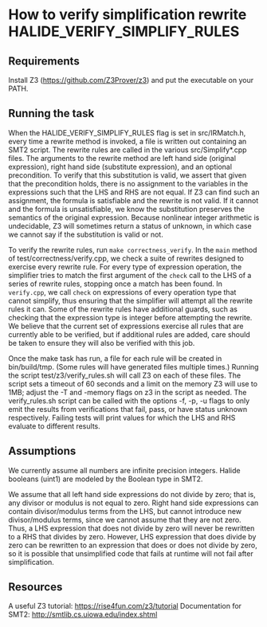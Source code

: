 # How to verify simplification rewrite HALIDE_VERIFY_SIMPLIFY_RULES

## Requirements

Install Z3 (https://github.com/Z3Prover/z3) and put the executable on your PATH.

## Running the task

When the HALIDE_VERIFY_SIMPLIFY_RULES flag is set in src/IRMatch.h, every time a rewrite method is invoked, a file is written out containing an SMT2 script. The rewrite rules are called in the various src/Simplify*.cpp files. The arguments to the rewrite method are left hand side (original expression), right hand side (substitute expression), and an optional precondition. To verify that this substitution is valid, we assert that given that the precondition holds, there is no assignment to the variables in the expressions such that the LHS and RHS are not equal. If Z3 can find such an assignment, the formula is satisfiable and the rewrite is not valid. If it cannot and the formula is unsatisfiable, we know the substitution preserves the semantics of the original expression. Because nonlinear integer arithmetic is undecidable, Z3 will sometimes return a status of unknown, in which case we cannot say if the substitution is valid or not.

To verify the rewrite rules, run `make correctness_verify`. In the `main` method of test/correctness/verify.cpp, we check a suite of rewrites designed to exercise every rewrite rule. For every type of expression operation, the simplifier tries to match the first argument of the `check` call to the LHS of a series of rewrite rules, stopping once a match has been found. In `verify.cpp`, we call `check` on expressions of every operation type that cannot simplify, thus ensuring that the simplifier will attempt all the rewrite rules it can. Some of the rewrite rules have additional guards, such as checking that the expression type is integer before attempting the rewrite. We believe that the current set of expressions exercise all rules that are currently able to be verified, but if additional rules are added, care should be taken to ensure they will also be verified with this job.

Once the make task has run, a file for each rule will be created in bin/build/tmp. (Some rules will have generated files multiple times.) Running the script test/z3/verify_rules.sh will call Z3 on each of these files. The script sets a timeout of 60 seconds and a limit on the memory Z3 will use to 1MB; adjust the -T and -memory flags on z3 in the script as needed. The verify_rules.sh script can be called with the options -f, -p, -u flags to only emit the results from verifications that fail, pass, or have status unknown respectively. Failing tests will print values for which the LHS and RHS evaluate to different results.

## Assumptions

We currently assume all numbers are infinite precision integers. Halide booleans (uint1) are modeled by the Boolean type in SMT2.

We assume that all left hand side expressions do not divide by zero; that is, any divisor or modulus is not equal to zero. Right hand side expressions can contain divisor/modulus terms from the LHS, but cannot introduce new divisor/modulus terms, since we cannot assume that they are not zero. Thus, a LHS expression that does not divide by zero will never be rewritten to a RHS that divides by zero. However, LHS expression that does divide by zero can be rewritten to an expression that does or does not divide by zero, so it is possible that unsimplified code that fails at runtime will not fail after simplification.

## Resources

A useful Z3 tutorial: https://rise4fun.com/z3/tutorial
Documentation for SMT2: http://smtlib.cs.uiowa.edu/index.shtml